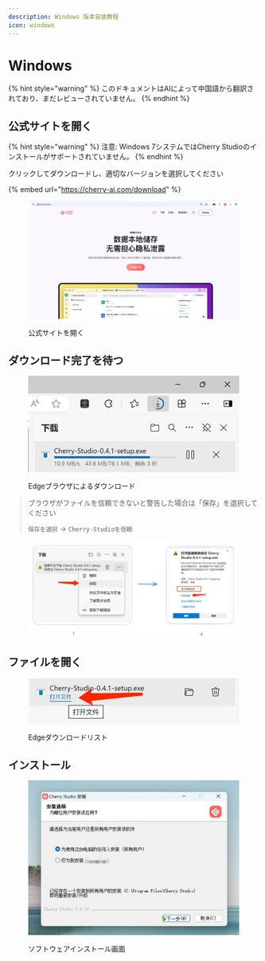 ```yaml
---
description: Windows 版本安装教程
icon: windows
---
```

# Windows


{% hint style="warning" %}
このドキュメントはAIによって中国語から翻訳されており、まだレビューされていません。
{% endhint %}




## 公式サイトを開く

{% hint style="warning" %}
注意: Windows 7システムではCherry Studioのインストールがサポートされていません。
{% endhint %}

クリックしてダウンロードし、適切なバージョンを選択してください

{% embed url="https://cherry-ai.com/download" %}

<figure><img src="../../.gitbook/assets/image (1) (1) (1) (1) (1) (1).png" alt=""><figcaption><p>公式サイトを開く</p></figcaption></figure>

## ダウンロード完了を待つ

<figure><img src="../../.gitbook/assets/download.webp" alt="" width="563"><figcaption><p>Edgeブラウザによるダウンロード</p></figcaption></figure>

> ブラウザがファイルを信頼できないと警告した場合は「保存」を選択してください
>
> `保存を選択` → `Cherry-Studioを信頼`

<figure><img src="../../.gitbook/assets/image (1) (1) (1) (1) (1) (1) (1) (1) (1) (1) (1) (1).png" alt=""><figcaption></figcaption></figure>

## ファイルを開く

<figure><img src="../../.gitbook/assets/download (1).webp" alt="" width="563"><figcaption><p>Edgeダウンロードリスト</p></figcaption></figure>

## インストール

<figure><img src="../../.gitbook/assets/image (2) (1) (1) (1) (1) (1).png" alt=""><figcaption><p>ソフトウェアインストール画面</p></figcaption></figure>